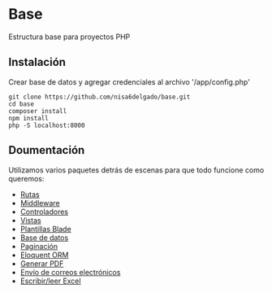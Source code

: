 # Base
Estructura base para proyectos PHP

## Instalación
Crear base de datos y agregar credenciales al archivo '/app/config.php'
~~~
git clone https://github.com/nisa6delgado/base.git
cd base
composer install
npm install
php -S localhost:8000
~~~

## Doumentación
Utilizamos varios paquetes detrás de escenas para que todo funcione como queremos:

- [Rutas](https://laravel.com/docs/8.x/routing)
- [Middleware](https://laravel.com/docs/8.x/middleware)
- [Controladores](https://laravel.com/docs/8.x/controllers)
- [Vistas](https://laravel.com/docs/8.x/views)
- [Plantillas Blade](https://laravel.com/docs/8.x/blade)
- [Base de datos](https://laravel.com/docs/8.x/database)
- [Paginación](https://laravel.com/docs/8.x/pagination)
- [Eloquent ORM](https://laravel.com/docs/8.x/eloquent)
- [Generar PDF](https://github.com/dompdf/dompdf)
- [Envío de correos electrónicos](https://github.com/PHPMailer/PHPMailer)
- [Escribir/leer Excel](https://phpspreadsheet.readthedocs.io/en/latest/)
